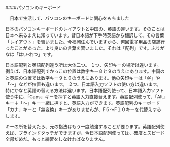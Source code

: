 ####パソコンのキーボード

　日本で生活して、パソコンのキーボードに関心をもちました

日本のパソコンキーボードのレイアウトと中国の、英語の違います。そのことは日本へ来るまえに知っています。昔日本語が下手時英語から翻訳して、その言葉「レイアウト」を習いました。今福岡住んでいますから、何回電子用品の店舗行ったことがあった、より良いの言葉を習いました。それは「配列」です。ふりがなは「はい‐れつ」です。

日本語配列と英語配列違う所は大体二つ。
１つ、矢印キーの場所は違います。例えば、日本語配列でかっこの位置は数字キー８と９のうえにあります。中国のと英語の位置では数字キー９と０のうえにあります。他の矢印キーは「＠」や「～」などが位置も違います。
２つ、日本語入力ソフトの使い方は違います。特にかなと英語の替える方法は違います。日本語配列使って、日本語入力ソフト使う中に、「Caps」キーを押すと英語入力直接替えます。英語配列使って、「Alt」キー＋「～」キー一緒に押すと、英語入力ができます。英語配列のキーボード「カナ」キーと「無変換」キーがありませんが、F６～F１０キーを代替えするします。

キーの所を替えたら、元の指法はもう一度勉強することが要ります。英語配列使えば、ブラインドタッチができますが、今日本語配列使っては、確度とスピード全部だめだ。もっと練習をしなければなりません。

